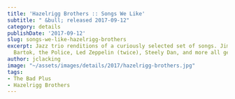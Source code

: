 ```yaml
---
title: 'Hazelrigg Brothers :: Songs We Like'
subtitle: " &bull; released 2017-09-12"
category: details
publishDate: '2017-09-12'
slug: songs-we-like-hazelrigg-brothers
excerpt: Jazz trio renditions of a curiously selected set of songs. Jimi Hendrix,
  Bartok, the Police, Led Zeppelin (twice), Steely Dan, and more all get a turn.
author: jclacking
image: "~/assets/images/details/2017/hazelrigg-brothers.jpg"
tags:
- The Bad Plus
- Hazelrigg Brothers
---
```


